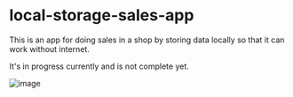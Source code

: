 # local-storage-sales-app

This is an app for doing sales in a shop by storing data locally so that it can work without internet.

It's in progress currently and is not complete yet.

![image](https://github.com/devashish234073/local-storage-sales-app-nodejs/assets/20777854/7cadf788-7107-4575-9746-995821ca53d8)
